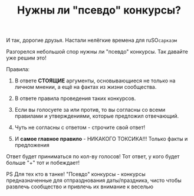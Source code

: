 ﻿---
title: "Нужны ли &quot;псевдо&quot; конкурсы?"
se.owner.user_id: 365546
se.owner.display_name: "DGDays"
se.owner.link: "https://ru.meta.stackoverflow.com/users/365546/dgdays"
se.link: "https://ru.meta.stackoverflow.com/questions/11271/%d0%9d%d1%83%d0%b6%d0%bd%d1%8b-%d0%bb%d0%b8-%d0%bf%d1%81%d0%b5%d0%b2%d0%b4%d0%be-%d0%ba%d0%be%d0%bd%d0%ba%d1%83%d1%80%d1%81%d1%8b"
se.question_id: 11271
se.post_type: question
---
<p>И так, дорогие друзья. Настали нелёгкие времена для ruSO<code>сарказм</code></p>
<p>Разгорелся небольшой спор нужны ли &quot;псевдо&quot; конкурсы. Так давайте уже решим это!</p>
<p>Правила:</p>
<ol>
<li><p>В ответе <strong>СТОЯЩИЕ</strong> аргументы, основывающиеся не только на личном мнении, а ещё на фактах из жизни сообщества.</p>
</li>
<li><p>В ответе правила проведения таких конкурсов.</p>
</li>
<li><p>Если вы голосуете за или против, то вы согласны со всеми правилами и утверждениями, которые предложил отвечающий.</p>
</li>
<li><p>Чуть не согласны с ответом - строчите свой ответ!</p>
</li>
<li><p>И <strong>самое главное правило</strong> - НИКАКОГО ТОКСИКА!!! Только факты и предложения</p>
</li>
</ol>
<p>Ответ будет приниматься по кол-ву голосов! Тот ответ, у кого будет больше &quot;+&quot; тот и побеждает!</p>
<p>PS Для тех кто в танке! &quot;Псевдо&quot; конкурсы - конкурсы предназначенные для отпразднования даты/праздника, чисто чтобы развлечь сообщество и привлечь их внимание к веселью</p>
